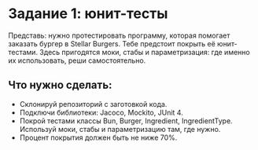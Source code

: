 # Задание 1: юнит-тесты
Представь: нужно протестировать программу, которая помогает заказать бургер в Stellar Burgers. Тебе предстоит покрыть её юнит-тестами.
Здесь пригодятся моки, стабы и параметризация: где именно их использовать, реши самостоятельно.

## Что нужно сделать:
   * Склонируй репозиторий с заготовкой кода.
   * Подключи библиотеки: Jacoco, Mockito, JUnit 4.
   * Покрой тестами классы Bun, Burger, Ingredient, IngredientType. Используй моки, стабы и параметризацию там, где нужно.
   * Процент покрытия должен быть не ниже 70%.
